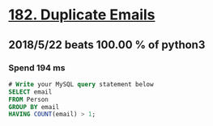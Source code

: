 # [182. Duplicate Emails](https://leetcode.com/problems/duplicate-emails/description/)

## 2018/5/22 beats 100.00 % of python3
### Spend 194 ms
```sql
# Write your MySQL query statement below
SELECT email
FROM Person
GROUP BY email
HAVING COUNT(email) > 1;
```
